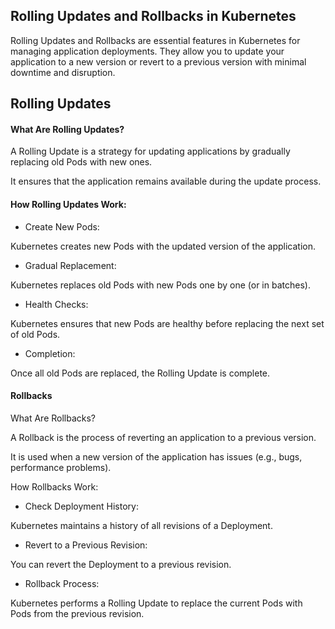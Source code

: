 ## Rolling Updates and Rollbacks in Kubernetes

Rolling Updates and Rollbacks are essential features in Kubernetes for managing application deployments. They allow you to update your application to a new version or revert to a previous version with minimal downtime and disruption.

## Rolling Updates

#### What Are Rolling Updates?
A Rolling Update is a strategy for updating applications by gradually replacing old Pods with new ones.

It ensures that the application remains available during the update process.

#### How Rolling Updates Work:

- Create New Pods:

Kubernetes creates new Pods with the updated version of the application.

- Gradual Replacement:

Kubernetes replaces old Pods with new Pods one by one (or in batches).

- Health Checks:

Kubernetes ensures that new Pods are healthy before replacing the next set of old Pods.

- Completion:

Once all old Pods are replaced, the Rolling Update is complete.

#### Rollbacks

What Are Rollbacks?<br>

A Rollback is the process of reverting an application to a previous version.

It is used when a new version of the application has issues (e.g., bugs, performance problems).

How Rollbacks Work:

- Check Deployment History:

Kubernetes maintains a history of all revisions of a Deployment.

- Revert to a Previous Revision:

You can revert the Deployment to a previous revision.

- Rollback Process:

Kubernetes performs a Rolling Update to replace the current Pods with Pods from the previous revision.

